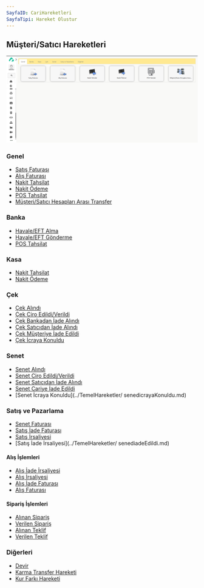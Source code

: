 ```yaml
---
SayfaID: CariHareketleri
SayfaTipi: Hareket Olustur
---
```


## Müşteri/Satıcı Hareketleri

[![Image](../MusteriSatici/hareket.png)](hareket)

### Genel

- [Satış Faturası](../TemelHareketler/SatisFaturasi.md)
- [Alış Faturası](../TemelHareketler/AlisFaturasi.md)
- [Nakit Tahsilat](../TemelHareketler/NakitTahsilat.md)
- [Nakit Ödeme](../TemelHareketler/NakitOdeme.md)
- [POS Tahsilat](../TemelHareketler/PosTahsilat.md)
- [Müşteri/Satıcı Hesapları Arası Transfer](../TemelHareketler/MusteriSaticiHesaplarArasiTransfer.md)

### Banka

- [Havale/EFT Alma](../TemelHareketler/HavaleEftAlma.md)
- [Havale/EFT Gönderme](../TemelHareketler/HavaleEftGonderme.md)
- [POS Tahsilat](../TemelHareketler/PosTahsilat.md)

### Kasa

- [Nakit Tahsilat](../TemelHareketler/NakitTahsilat.md)
- [Nakit Ödeme](../TemelHareketler/NakitOdeme.md)

### Çek

- [Çek Alındı](../TemelHareketler/CekAlindi.md)
- [Çek Ciro Edildi/Verildi](../TemelHareketler/CekCiroEdildi_Verildi.md)
- [Çek Bankadan İade Alındı](../TemelHareketler/CekBankadanIadeAlindi.md)
- [Çek Satıcıdan İade Alındı](../TemelHareketler/CekSaticidanIadeAlindi.md)
- [Çek Müşteriye İade Edildi](../TemelHareketler/CekMusteriyeIadeEdildi.md)
- [Çek İcraya Konuldu](../TemelHareketler/CekIcrayaKonuldu.md)

### Senet

- [Senet Alındı](../TemelHareketler/SenetAlindi.md)
- [Senet Ciro Edildi/Verildi](../TemelHareketler/CekCiroEdildi_Verildi.md)
- [Senet Satıcıdan İade Alındı](../TemelHareketler/CekBankadanIadeAlindi.md)
- [Senet Cariye İade Edildi](../TemelHareketler/SenetCariyeIadeEdildi.md)
- [Senet İcraya Konuldu](../TemelHareketler/
senedicrayaKonuldu.md)

### Satış ve Pazarlama

- [Senet Faturası](../TemelHareketler/SenetFaturasi.md)
- [Satış İade Faturası](../TemelHareketler/SatisIadeFaturasi.md)
- [Satış İrsaliyesi](../TemelHareketler/SatisIrsaliyesi.md)
- [Satış İade İrsaliyesi](../TemelHareketler/
senediadeEdildi.md)

#### Alış İşlemleri

- [Alış İade İrsaliyesi](../TemelHareketler/AlisIadeIrsaliyesi.md)
- [Alış İrsaliyesi](../TemelHareketler/AlisIrsaliyesi.md)
- [Alış İade Faturası](../TemelHareketler/AlisIadeFaturasi.md)
- [Alış Faturası](../TemelHareketler/AlisFaturasi.md)

#### Sipariş İşlemleri

- [Alınan Sipariş](../TemelHareketler/AlinanSiparis.md)
- [Verilen Sipariş](../TemelHareketler/VerilenSiparis.md)
- [Alınan Teklif](../TemelHareketler/AlinanTeklif.md)
- [Verilen Teklif](../TemelHareketler/VerilenTeklif.md)

### Diğerleri

- [Devir](../TemelHareketler/Devir.md)
- [Karma Transfer Hareketi](../TemelHareketler/KarmaTransferHareketi.md)
- [Kur Farkı Hareketi](../TemelHareketler/KurFarkiHareketi.md)
